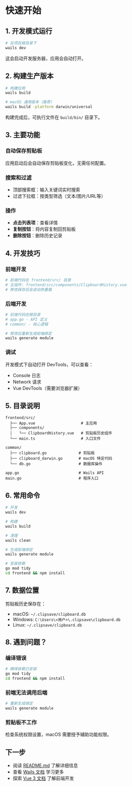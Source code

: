 # 快速开始

## 1. 开发模式运行

```bash
# 在项目根目录下
wails dev
```

这会启动开发服务器，应用会自动打开。

## 2. 构建生产版本

```bash
# 构建应用
wails build

# macOS 通用版本（推荐）
wails build -platform darwin/universal
```

构建完成后，可执行文件在 `build/bin/` 目录下。

## 3. 主要功能

### 自动保存剪贴板
应用启动后会自动保存剪贴板变化，无需任何配置。

### 搜索和过滤
- 顶部搜索框：输入关键词实时搜索
- 过滤下拉框：按类型筛选（文本/图片/URL等）

### 操作
- **点击列表项**：查看详情
- **复制按钮**：将内容复制回剪贴板
- **删除按钮**：删除历史记录

## 4. 开发技巧

### 前端开发
```bash
# 前端代码在 frontend/src/ 目录
# 主组件: frontend/src/components/ClipboardHistory.vue
# 修改保存后会自动热重载
```

### 后端开发
```bash
# 后端代码在根目录
# app.go - API 定义
# common/ - 核心逻辑

# 修改后重新生成前端绑定
wails generate module
```

### 调试
开发模式下自动打开 DevTools，可以查看：
- Console 日志
- Network 请求
- Vue DevTools（需要浏览器扩展）

## 5. 目录说明

```
frontend/src/
  ├── App.vue                    # 主应用
  ├── components/
  │   └── ClipboardHistory.vue   # 剪贴板历史组件
  └── main.ts                    # 入口文件

common/
  ├── clipboard.go              # 剪贴板
  ├── clipboard_darwin.go       # macOS 特定代码
  └── db.go                     # 数据库操作

app.go                          # Wails API
main.go                         # 程序入口
```

## 6. 常用命令

```bash
# 开发
wails dev

# 构建
wails build

# 清理
wails clean

# 生成前端绑定
wails generate module

# 安装依赖
go mod tidy
cd frontend && npm install
```

## 7. 数据位置

剪贴板历史保存在：
- macOS: `~/.clipsave/clipboard.db`
- Windows: `C:\Users\<用户>\.clipsave\clipboard.db`
- Linux: `~/.clipsave/clipboard.db`

## 8. 遇到问题？

### 编译错误
```bash
# 确保依赖已安装
go mod tidy
cd frontend && npm install
```

### 前端无法调用后端
```bash
# 重新生成绑定
wails generate module
```

### 剪贴板不工作
检查系统权限设置，macOS 需要授予辅助功能权限。

## 下一步

- 阅读 [README.md](README.md) 了解详细信息
- 查看 [Wails 文档](https://wails.io) 学习更多
- 探索 [Vue 3 文档](https://vuejs.org) 了解前端开发

